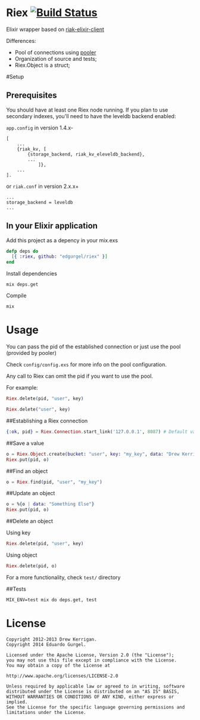 # Riex [![Build Status](https://travis-ci.org/edgurgel/riex.svg?branch=master)](https://travis-ci.org/edgurgel/riex)

Elixir wrapper based on [riak-elixir-client](https://github.com/drewkerrigan/riak-elixir-client)

Differences:

* Pool of connections using [pooler](http://github.com/seth/pooler)
* Organization of source and tests;
* Riex.Object is a struct;

#Setup

## Prerequisites

You should have at least one Riex node running. If you plan to use secondary indexes, you'll need to have the leveldb backend enabled:

`app.config` in version 1.4.x-

```
[
    ...
    {riak_kv, [
        {storage_backend, riak_kv_eleveldb_backend},
        ...
            ]},
    ...
].
```

or `riak.conf` in version 2.x.x+

```
...
storage_backend = leveldb
...
```

## In your Elixir application

Add this project as a depency in your mix.exs

```elixir
defp deps do
  [{ :riex, github: "edgurgel/riex" }]
end
```

Install dependencies

```
mix deps.get
```

Compile

```
mix
```

# Usage

You can pass the pid of the established connection or just use the pool (provided by pooler)

Check `config/config.exs` for more info on the pool configuration.

Any call to Riex can omit the pid if you want to use the pool.

For example:

```elixir
Riex.delete(pid, "user", key)

Riex.delete("user", key)
```

##Establishing a Riex connection

```elixir
{:ok, pid} = Riex.Connection.start_link('127.0.0.1', 8087) # Default values
```

##Save a value

```elixir
o = Riex.Object.create(bucket: "user", key: "my_key", data: "Drew Kerrigan")
Riex.put(pid, o)
```

##Find an object

```elixir
o = Riex.find(pid, "user", "my_key")
```

##Update an object

```elixir
o = %{o | data: "Something Else"}
Riex.put(pid, o)
```

##Delete an object

Using key

```elixir
Riex.delete(pid, "user", key)
```

Using object

```elixir
Riex.delete(pid, o)
```

For a more functionality, check `test/` directory

##Tests

```
MIX_ENV=test mix do deps.get, test
```

# License

    Copyright 2012-2013 Drew Kerrigan.
    Copyright 2014 Eduardo Gurgel.

    Licensed under the Apache License, Version 2.0 (the "License");
    you may not use this file except in compliance with the License.
    You may obtain a copy of the License at

    http://www.apache.org/licenses/LICENSE-2.0

    Unless required by applicable law or agreed to in writing, software
    distributed under the License is distributed on an "AS IS" BASIS,
    WITHOUT WARRANTIES OR CONDITIONS OF ANY KIND, either express or implied.
    See the License for the specific language governing permissions and
    limitations under the License.
